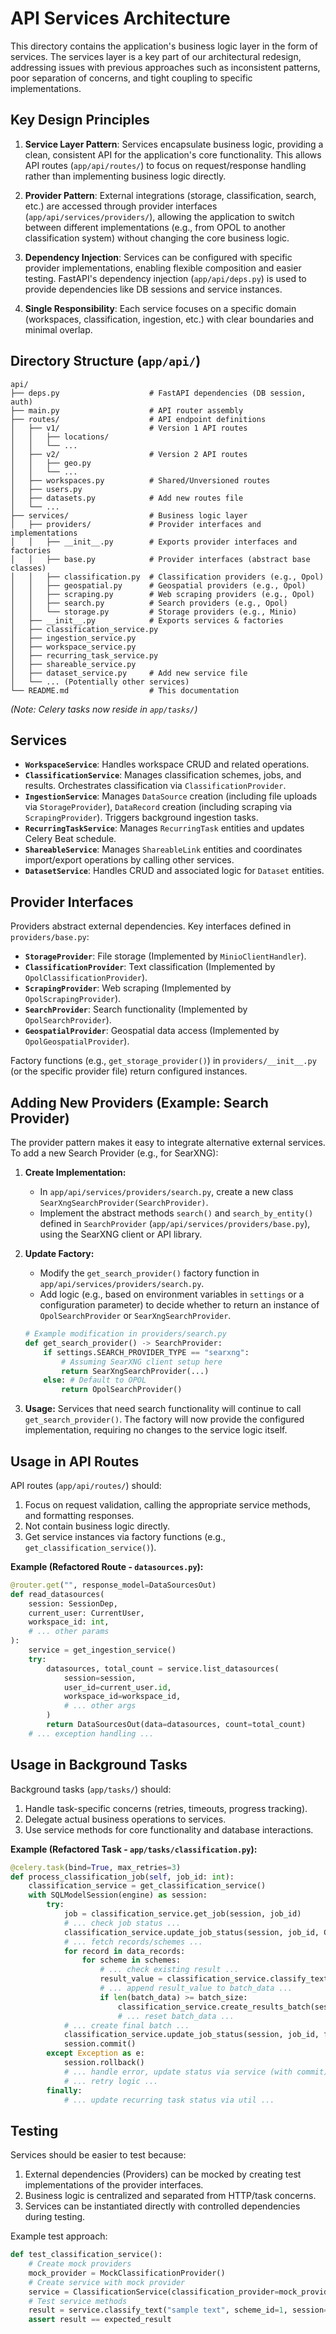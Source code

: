 # API Services Architecture

This directory contains the application's business logic layer in the form of services. The services layer is a key part of our architectural redesign, addressing issues with previous approaches such as inconsistent patterns, poor separation of concerns, and tight coupling to specific implementations.

## Key Design Principles

1.  **Service Layer Pattern**: Services encapsulate business logic, providing a clean, consistent API for the application's core functionality. This allows API routes (`app/api/routes/`) to focus on request/response handling rather than implementing business logic directly.

2.  **Provider Pattern**: External integrations (storage, classification, search, etc.) are accessed through provider interfaces (`app/api/services/providers/`), allowing the application to switch between different implementations (e.g., from OPOL to another classification system) without changing the core business logic.

3.  **Dependency Injection**: Services can be configured with specific provider implementations, enabling flexible composition and easier testing. FastAPI's dependency injection (`app/api/deps.py`) is used to provide dependencies like DB sessions and service instances.

4.  **Single Responsibility**: Each service focuses on a specific domain (workspaces, classification, ingestion, etc.) with clear boundaries and minimal overlap.

## Directory Structure (`app/api/`)

```
api/
├── deps.py                    # FastAPI dependencies (DB session, auth)
├── main.py                    # API router assembly
├── routes/                    # API endpoint definitions
│   ├── v1/                    # Version 1 API routes
│   │   ├── locations/
│   │   └── ...
│   ├── v2/                    # Version 2 API routes
│   │   ├── geo.py
│   │   └── ...
│   ├── workspaces.py          # Shared/Unversioned routes
│   ├── users.py
│   ├── datasets.py            # Add new routes file
│   └── ...
├── services/                  # Business logic layer
│   ├── providers/             # Provider interfaces and implementations
│   │   ├── __init__.py        # Exports provider interfaces and factories
│   │   ├── base.py            # Provider interfaces (abstract base classes)
│   │   ├── classification.py  # Classification providers (e.g., Opol)
│   │   ├── geospatial.py      # Geospatial providers (e.g., Opol)
│   │   ├── scraping.py        # Web scraping providers (e.g., Opol)
│   │   ├── search.py          # Search providers (e.g., Opol)
│   │   └── storage.py         # Storage providers (e.g., Minio)
│   ├── __init__.py            # Exports services & factories
│   ├── classification_service.py
│   ├── ingestion_service.py
│   ├── workspace_service.py
│   ├── recurring_task_service.py
│   ├── shareable_service.py
│   ├── dataset_service.py     # Add new service file
│   └── ... (Potentially other services)
└── README.md                  # This documentation
```

*(Note: Celery tasks now reside in `app/tasks/`)*

## Services

*   **`WorkspaceService`**: Handles workspace CRUD and related operations.
*   **`ClassificationService`**: Manages classification schemes, jobs, and results. Orchestrates classification via `ClassificationProvider`.
*   **`IngestionService`**: Manages `DataSource` creation (including file uploads via `StorageProvider`), `DataRecord` creation (including scraping via `ScrapingProvider`). Triggers background ingestion tasks.
*   **`RecurringTaskService`**: Manages `RecurringTask` entities and updates Celery Beat schedule.
*   **`ShareableService`**: Manages `ShareableLink` entities and coordinates import/export operations by calling other services.
*   **`DatasetService`**: Handles CRUD and associated logic for `Dataset` entities.

## Provider Interfaces

Providers abstract external dependencies. Key interfaces defined in `providers/base.py`:

*   **`StorageProvider`**: File storage (Implemented by `MinioClientHandler`).
*   **`ClassificationProvider`**: Text classification (Implemented by `OpolClassificationProvider`).
*   **`ScrapingProvider`**: Web scraping (Implemented by `OpolScrapingProvider`).
*   **`SearchProvider`**: Search functionality (Implemented by `OpolSearchProvider`).
*   **`GeospatialProvider`**: Geospatial data access (Implemented by `OpolGeospatialProvider`).

Factory functions (e.g., `get_storage_provider()`) in `providers/__init__.py` (or the specific provider file) return configured instances.

## Adding New Providers (Example: Search Provider)

The provider pattern makes it easy to integrate alternative external services. To add a new Search Provider (e.g., for SearXNG):

1.  **Create Implementation:**
    *   In `app/api/services/providers/search.py`, create a new class `SearXngSearchProvider(SearchProvider)`.
    *   Implement the abstract methods `search()` and `search_by_entity()` defined in `SearchProvider` (`app/api/services/providers/base.py`), using the SearXNG client or API library.

2.  **Update Factory:**
    *   Modify the `get_search_provider()` factory function in `app/api/services/providers/search.py`.
    *   Add logic (e.g., based on environment variables in `settings` or a configuration parameter) to decide whether to return an instance of `OpolSearchProvider` or `SearXngSearchProvider`.
    ```python
    # Example modification in providers/search.py
    def get_search_provider() -> SearchProvider:
        if settings.SEARCH_PROVIDER_TYPE == "searxng":
            # Assuming SearXNG client setup here
            return SearXngSearchProvider(...)
        else: # Default to OPOL
            return OpolSearchProvider()
    ```

3.  **Usage:** Services that need search functionality will continue to call `get_search_provider()`. The factory will now provide the configured implementation, requiring no changes to the service logic itself.

## Usage in API Routes

API routes (`app/api/routes/`) should:

1.  Focus on request validation, calling the appropriate service methods, and formatting responses.
2.  Not contain business logic directly.
3.  Get service instances via factory functions (e.g., `get_classification_service()`).

**Example (Refactored Route - `datasources.py`):**
```python
@router.get("", response_model=DataSourcesOut)
def read_datasources(
    session: SessionDep,
    current_user: CurrentUser,
    workspace_id: int,
    # ... other params
):
    service = get_ingestion_service()
    try:
        datasources, total_count = service.list_datasources(
            session=session,
            user_id=current_user.id,
            workspace_id=workspace_id,
            # ... other args
        )
        return DataSourcesOut(data=datasources, count=total_count)
    # ... exception handling ...
```

## Usage in Background Tasks

Background tasks (`app/tasks/`) should:

1.  Handle task-specific concerns (retries, timeouts, progress tracking).
2.  Delegate actual business operations to services.
3.  Use service methods for core functionality and database interactions.

**Example (Refactored Task - `app/tasks/classification.py`):**
```python
@celery.task(bind=True, max_retries=3)
def process_classification_job(self, job_id: int):
    classification_service = get_classification_service()
    with SQLModelSession(engine) as session:
        try:
            job = classification_service.get_job(session, job_id)
            # ... check job status ...
            classification_service.update_job_status(session, job_id, ClassificationJobStatus.RUNNING, commit_session=False)
            # ... fetch records/schemes ...
            for record in data_records:
                for scheme in schemes:
                    # ... check existing result ...
                    result_value = classification_service.classify_text(...)
                    # ... append result_value to batch_data ...
                    if len(batch_data) >= batch_size:
                        classification_service.create_results_batch(session, batch_data, commit_session=False)
                        # ... reset batch_data ...
            # ... create final batch ...
            classification_service.update_job_status(session, job_id, final_status, ..., commit_session=False)
            session.commit()
        except Exception as e:
            session.rollback()
            # ... handle error, update status via service (with commit) ...
            # ... retry logic ...
        finally:
            # ... update recurring task status via util ...
```

## Testing

Services should be easier to test because:

1.  External dependencies (Providers) can be mocked by creating test implementations of the provider interfaces.
2.  Business logic is centralized and separated from HTTP/task concerns.
3.  Services can be instantiated directly with controlled dependencies during testing.

Example test approach:
```python
def test_classification_service():
    # Create mock providers
    mock_provider = MockClassificationProvider()
    # Create service with mock provider
    service = ClassificationService(classification_provider=mock_provider)
    # Test service methods
    result = service.classify_text("sample text", scheme_id=1, session=mock_session)
    assert result == expected_result
``` 